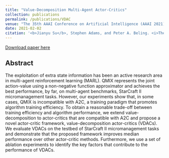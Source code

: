 ```yaml
---
title: "Value-Decomposition Multi-Agent Actor-Critics"
collection: publications
permalink: /publications/VDAC
venue: "The 35th AAAI Conference on Artificial Intelligence (AAAI 2021)"
date: 2021-02-02
citation: '<b>Jianyu Su</b>, Stephen Adams, and Peter A. Beling. <i>The 35th AAAI Conference on Artificial Intelligence</i>. <b>AAAI 2021</b>.'
---
```


[Download paper here](https://arxiv.org/abs/2007.12306)

## Abstract
The exploitation of extra state information has been an active research area in multi-agent reinforcement learning (MARL). QMIX represents the joint action-value using a non-negative function approximator and achieves the best performance, by far, on multi-agent benchmarks, StarCraft II micromanagement tasks. However, our experiments show that, in some cases, QMIX is incompatible with A2C, a training paradigm that promotes algorithm training efficiency. To obtain a reasonable trade-off between training efficiency and algorithm performance, we extend value-decomposition to actor-critics that are compatible with A2C and propose a novel actor-critic framework, value-decomposition actor-critics (VDACs). We evaluate VDACs on the testbed of StarCraft II micromanagement tasks and demonstrate that the proposed framework improves median performance over other actor-critic methods. Furthermore, we use a set of ablation experiments to identify the key factors that contribute to the performance of VDACs.
